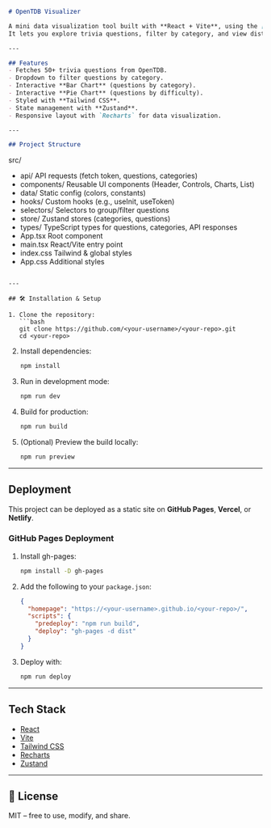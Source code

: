
```markdown
# OpenTDB Visualizer

A mini data visualization tool built with **React + Vite**, using the [Open Trivia DB API](https://opentdb.com).  
It lets you explore trivia questions, filter by category, and view distributions by **category** and **difficulty**.

---

## Features
- Fetches 50+ trivia questions from OpenTDB.
- Dropdown to filter questions by category.
- Interactive **Bar Chart** (questions by category).
- Interactive **Pie Chart** (questions by difficulty).
- Styled with **Tailwind CSS**.
- State management with **Zustand**.
- Responsive layout with `Recharts` for data visualization.

---

## Project Structure

````

src/
- api/          API requests (fetch token, questions, categories)
- components/   Reusable UI components (Header, Controls, Charts, List)
- data/         Static config (colors, constants)
- hooks/         Custom hooks (e.g., useInit, useToken)
- selectors/    Selectors to group/filter questions
- store/        Zustand stores (categories, questions)
- types/        TypeScript types for questions, categories, API responses
- App.tsx       Root component
- main.tsx      React/Vite entry point
- index.css     Tailwind & global styles
- App.css       Additional styles

````

---

## 🛠️ Installation & Setup

1. Clone the repository:
   ```bash
   git clone https://github.com/<your-username>/<your-repo>.git
   cd <your-repo>
````

2. Install dependencies:

   ```bash
   npm install
   ```

3. Run in development mode:

   ```bash
   npm run dev
   ```

4. Build for production:

   ```bash
   npm run build
   ```

5. (Optional) Preview the build locally:

   ```bash
   npm run preview
   ```

---

##  Deployment

This project can be deployed as a static site on **GitHub Pages**, **Vercel**, or **Netlify**.

### GitHub Pages Deployment

1. Install gh-pages:

   ```bash
   npm install -D gh-pages
   ```

2. Add the following to your `package.json`:

   ```json
   {
     "homepage": "https://<your-username>.github.io/<your-repo>/",
     "scripts": {
       "predeploy": "npm run build",
       "deploy": "gh-pages -d dist"
     }
   }
   ```

3. Deploy with:

   ```bash
   npm run deploy
   ```

---


##  Tech Stack

* [React](https://react.dev/)
* [Vite](https://vitejs.dev/)
* [Tailwind CSS](https://tailwindcss.com/)
* [Recharts](https://recharts.org/)
* [Zustand](https://github.com/pmndrs/zustand)

---

## 📜 License

MIT – free to use, modify, and share.



